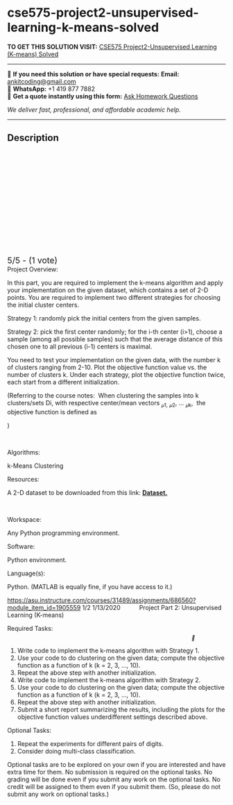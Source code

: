 # cse575-project2-unsupervised-learning-k-means-solved
**TO GET THIS SOLUTION VISIT:** [CSE575 Project2-Unsupervised Learning (K-means) Solved](https://www.ankitcodinghub.com/product/cse575-project2-unsupervised-learning-k-means-solved/)


---

📩 **If you need this solution or have special requests:** **Email:** ankitcoding@gmail.com  
📱 **WhatsApp:** +1 419 877 7882  
📄 **Get a quote instantly using this form:** [Ask Homework Questions](https://www.ankitcodinghub.com/services/ask-homework-questions/)

*We deliver fast, professional, and affordable academic help.*

---

<h2>Description</h2>



<div class="kk-star-ratings kksr-auto kksr-align-center kksr-valign-top" data-payload="{&quot;align&quot;:&quot;center&quot;,&quot;id&quot;:&quot;70216&quot;,&quot;slug&quot;:&quot;default&quot;,&quot;valign&quot;:&quot;top&quot;,&quot;ignore&quot;:&quot;&quot;,&quot;reference&quot;:&quot;auto&quot;,&quot;class&quot;:&quot;&quot;,&quot;count&quot;:&quot;1&quot;,&quot;legendonly&quot;:&quot;&quot;,&quot;readonly&quot;:&quot;&quot;,&quot;score&quot;:&quot;5&quot;,&quot;starsonly&quot;:&quot;&quot;,&quot;best&quot;:&quot;5&quot;,&quot;gap&quot;:&quot;4&quot;,&quot;greet&quot;:&quot;Rate this product&quot;,&quot;legend&quot;:&quot;5\/5 - (1 vote)&quot;,&quot;size&quot;:&quot;24&quot;,&quot;title&quot;:&quot;CSE575 Project2-Unsupervised Learning (K-means)&nbsp;Solved&quot;,&quot;width&quot;:&quot;138&quot;,&quot;_legend&quot;:&quot;{score}\/{best} - ({count} {votes})&quot;,&quot;font_factor&quot;:&quot;1.25&quot;}">

<div class="kksr-stars">

<div class="kksr-stars-inactive">
            <div class="kksr-star" data-star="1" style="padding-right: 4px">


<div class="kksr-icon" style="width: 24px; height: 24px;"></div>
        </div>
            <div class="kksr-star" data-star="2" style="padding-right: 4px">


<div class="kksr-icon" style="width: 24px; height: 24px;"></div>
        </div>
            <div class="kksr-star" data-star="3" style="padding-right: 4px">


<div class="kksr-icon" style="width: 24px; height: 24px;"></div>
        </div>
            <div class="kksr-star" data-star="4" style="padding-right: 4px">


<div class="kksr-icon" style="width: 24px; height: 24px;"></div>
        </div>
            <div class="kksr-star" data-star="5" style="padding-right: 4px">


<div class="kksr-icon" style="width: 24px; height: 24px;"></div>
        </div>
    </div>

<div class="kksr-stars-active" style="width: 138px;">
            <div class="kksr-star" style="padding-right: 4px">


<div class="kksr-icon" style="width: 24px; height: 24px;"></div>
        </div>
            <div class="kksr-star" style="padding-right: 4px">


<div class="kksr-icon" style="width: 24px; height: 24px;"></div>
        </div>
            <div class="kksr-star" style="padding-right: 4px">


<div class="kksr-icon" style="width: 24px; height: 24px;"></div>
        </div>
            <div class="kksr-star" style="padding-right: 4px">


<div class="kksr-icon" style="width: 24px; height: 24px;"></div>
        </div>
            <div class="kksr-star" style="padding-right: 4px">


<div class="kksr-icon" style="width: 24px; height: 24px;"></div>
        </div>
    </div>
</div>


<div class="kksr-legend" style="font-size: 19.2px;">
            5/5 - (1 vote)    </div>
    </div>
Project Overview:

In this part, you are required to implement the k-means algorithm and apply your implementation on the given dataset, which contains a set of 2-D points. You are required to implement two different strategies for choosing the initial cluster centers.

Strategy 1: randomly pick the initial centers from the given samples.

Strategy 2: pick the first center randomly; for the i-th center (i&gt;1), choose a sample (among all possible samples) such that the average distance of this chosen one to all previous (i-1) centers is maximal.

You need to test your implementation on the given data, with the number k of clusters ranging from 2-10. Plot the objective function value vs. the number of clusters k. Under each strategy, plot the objective function twice, each start from a different initialization.

(Referring to the course notes:&nbsp; When clustering the samples into k clusters/sets Di, with respective center/mean vectors <sub>𝜇1,</sub> <sub>𝜇2</sub>, … <sub>𝜇k</sub>,&nbsp; the objective function is defined as

)

&nbsp;

Algorithms:

k-Means Clustering

Resources:

A 2-D dataset to be downloaded from this link: <a href="https://asu.instructure.com/courses/31489/files/8850471/download?wrap=1"><strong>Dataset.</strong></a>

&nbsp;

Workspace:

Any Python programming environment.

Software:

Python environment.

Language(s):

Python. (MATLAB is equally fine, if you have access to it.)

https://asu.instructure.com/courses/31489/assignments/686560?module_item_id=1905559 1/2 1/13/2020&nbsp;&nbsp;&nbsp;&nbsp;&nbsp;&nbsp;&nbsp;&nbsp;&nbsp;&nbsp; Project Part 2: Unsupervised Learning (K-means)

Required Tasks: &nbsp;&nbsp;&nbsp;&nbsp;&nbsp;&nbsp;&nbsp;&nbsp;&nbsp;&nbsp;&nbsp;&nbsp;&nbsp;&nbsp;&nbsp;&nbsp;&nbsp;&nbsp;&nbsp;&nbsp;&nbsp;&nbsp;&nbsp;&nbsp;&nbsp;&nbsp;&nbsp;&nbsp;&nbsp;&nbsp;&nbsp;&nbsp;&nbsp;&nbsp;&nbsp;&nbsp;&nbsp;&nbsp;&nbsp;&nbsp;&nbsp;&nbsp;&nbsp;&nbsp;&nbsp;&nbsp;&nbsp;&nbsp;&nbsp;&nbsp;&nbsp;&nbsp;&nbsp;&nbsp;&nbsp;&nbsp;&nbsp;&nbsp;&nbsp;&nbsp;&nbsp;&nbsp;&nbsp;&nbsp;&nbsp;&nbsp;&nbsp;&nbsp;&nbsp;&nbsp;&nbsp;&nbsp;&nbsp;&nbsp;&nbsp;&nbsp;&nbsp;&nbsp;&nbsp;&nbsp;&nbsp;&nbsp;&nbsp;&nbsp;&nbsp;&nbsp;&nbsp;&nbsp;&nbsp;&nbsp;&nbsp;&nbsp;&nbsp;&nbsp;&nbsp;&nbsp;&nbsp;&nbsp;&nbsp;&nbsp;&nbsp;&nbsp;&nbsp;&nbsp;&nbsp;&nbsp;&nbsp; <em><sub></sub></em>

<ol>
<li>Write code to implement the k-means algorithm with Strategy 1.</li>
<li>Use your code to do clustering on the given data; compute the objective function as a function of k (k = 2, 3, …, 10).</li>
<li>Repeat the above step with another initialization.</li>
<li>Write code to implement the k-means algorithm with Strategy 2.</li>
<li>Use your code to do clustering on the given data; compute the objective function as a function of k (k = 2, 3, …, 10).</li>
<li>Repeat the above step with another initialization.</li>
<li>Submit a short report summarizing the results, including the plots for the objective function values underdifferent settings described above.</li>
</ol>
Optional Tasks:

<ol>
<li>Repeat the experiments for different pairs of digits.</li>
<li>Consider doing multi-class classification.</li>
</ol>
Optional tasks are to be explored on your own if you are interested and have extra time for them. No submission is required on the optional tasks. No grading will be done even if you submit any work on the optional tasks. No credit will be assigned to them even if you submit them. (So, please do not submit any work on optional tasks.)
